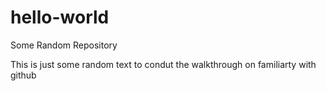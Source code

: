 # hello-world
Some Random Repository

This is just some random text to condut the walkthrough on familiarty with github
